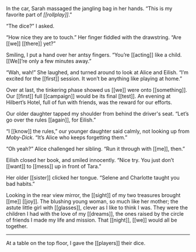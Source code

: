 In the car, Sarah massaged the jangling bag in her hands. “This is my favorite part of *[[rollplay]]*.”

“The dice?” I asked.

“How nice they are to touch.” Her finger fiddled with the drawstring. “Are [[we]] [[there]] yet?”

Smiling, I put a hand over her antsy fingers. “You’re [[acting]] like a child. [[We]]’re only a few minutes away.”

“Wah, wah!” She laughed, and turned around to look at Alice and Eilish. “I’m excited for the [[first]] session. It won’t be anything like playing at home.” 

Over at last, the tinkering phase showed us [[we]] were onto [[something]]. Our [[first]] full [[campaign]] would be its final [[test]]. An evening at Hilbert’s Hotel, full of fun with friends, was the reward for our efforts. 

Our older daughter tapped my shoulder from behind the driver's seat. “Let’s go over the rules [[again]], for Eilish.”

“I [[know]] the rules,” our younger daughter said calmly, not looking up from *Moby-Dick*. “It’s Alice who keeps forgetting them.”

“Oh yeah?” Alice challenged her sibling. “Run it through with [[me]], then.”

Eilish closed her book, and smiled innocently. “Nice try. You just don’t [[want]] to [[mess]] up in front of Tara.”

Her older [[sister]] clicked her tongue. “Selene and Charlotte taught you bad habits.”

Looking in the rear view mirror, the [[sight]] of my two treasures brought [[me]] [[joy]]. The blushing young woman, so much like her mother; the astute little girl with [[glasses]], clever as I like to think I was. They were the children I had with the love of my [[dreams]], the ones raised by the circle of friends I made my life and mission. That [[night]], [[we]] would all be together.

* * *

At a table on the top floor, I gave the [[players]] their dice.
